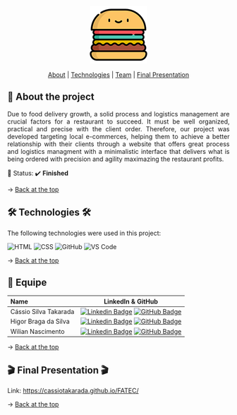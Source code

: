 <br id="topo">

<p align="center"> <img src="imagem/LOGO.png" /></p>

<p align="center">
    <a href="#sobre">About</a>  |     
    <a href="#tecnologias">Technologies</a>  |  
    <a href="#equipe">Team</a>  |  
    <a href="#final">Final Presentation</a>
</p>

<span id="sobre">

## :bookmark_tabs: About the project

<p align="justify">Due to food delivery growth, a solid process and logistics management are crucial factors for a restaurant to succeed. It must be well organized, practical and precise with the client order. Therefore, our project was developed targeting local e-commerces, helping them to achieve a better relationship with their clients through a website that offers great process and logistics managment with a minimalistic interface that delivers what is being ordered with precision and agility maximazing the restaurant profits.<p>

:pushpin: Status: :heavy_check_mark: **Finished**

→ [Back at the top](#topo)

<span id="tecnologias">

## 🛠️ Technologies 🛠️ 

The following technologies were used in this project:
    
<!--<img src="https://img.shields.io/badge/Figma-20232A?style=for-the-badge&logo=figma&logoColor=DC143C" alt="Figma" />-->
<img src="https://img.shields.io/badge/HTML5-20232A?style=for-the-badge&logo=html5&logoColor=E34F26" alt="HTML" />
<!--<img src="https://img.shields.io/badge/JavaScript-20232A?style=for-the-badge&logo=html5&logoColor=E34F26" alt="JavaScript" />-->
<img src="https://img.shields.io/badge/CSS3-20232A?style=for-the-badge&logo=css3&logoColor=1572B6" alt="CSS" />
<img src="https://img.shields.io/badge/GitHub-20232A?style=for-the-badge&logo=github&logoColor=white" alt="GitHub" />
<img src="https://img.shields.io/badge/VS_Code-20232A?style=for-the-badge&logo=visual%20studio%20code&logoColor=0078D4" alt="VS Code" />

→ [Back at the top](#topo)

<span id="equipe">

## :busts_in_silhouette: Equipe
    
| Name                    | LinkedIn & GitHub |
| :-----------------------| :---------------------------------------------------------------------------------------------------------------------------------------------------------------------------------------------------------------------------------------------------------------------------: | 
| Cássio Silva Takarada | [![Linkedin Badge](https://img.shields.io/badge/Linkedin-blue?style=flat-square&logo=Linkedin&logoColor=white)](https://www.linkedin.com/in/cassiosilvatakarada7/) [![GitHub Badge](https://img.shields.io/badge/GitHub-111217?style=flat-square&logo=github&logoColor=white)](https://github.com/cassiotakarada) |    
| Higor Braga da Silva | [![Linkedin Badge](https://img.shields.io/badge/Linkedin-blue?style=flat-square&logo=Linkedin&logoColor=white)](https://www.linkedin.com/in/higor-braga-99010ba1/) [![GitHub Badge](https://img.shields.io/badge/GitHub-111217?style=flat-square&logo=github&logoColor=white)](https://github.com/bragahigor) |    
| Wilian Nascimento | [![Linkedin Badge](https://img.shields.io/badge/Linkedin-blue?style=flat-square&logo=Linkedin&logoColor=white)](https://www.linkedin.com/in/wiliannascimento/) [![GitHub Badge](https://img.shields.io/badge/GitHub-111217?style=flat-square&logo=github&logoColor=white)](https://github.com/wiliannascimento) |


→ [Back at the top](#topo)

<span id="final">

## :clapper: Final Presentation :clapper:
    
Link: https://cassiotakarada.github.io/FATEC/
    

→ [Back at the top](#topo)
